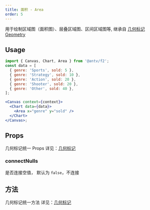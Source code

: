 ```yaml
---
title: 面积 - Area
order: 5
---
```


用于绘制区域图（面积图）、层叠区域图、区间区域图等, 继承自 [几何标记 Geometry](geometry)

## Usage

```jsx
import { Canvas, Chart, Area } from '@antv/f2';
const data = [
  { genre: 'Sports', sold: 5 },
  { genre: 'Strategy', sold: 10 },
  { genre: 'Action', sold: 20 },
  { genre: 'Shooter', sold: 20 },
  { genre: 'Other', sold: 40 },
];

<Canvas context={context}>
  <Chart data={data}>
    <Area x="genre" y="sold" />
  </Chart>
</Canvas>;
```

## Props

几何标记统一 Props 详见：[几何标记](geometry#props)

### connectNulls

是否连接空值， 默认为 `false`，不连接

## 方法

几何标记统一方法 详见：[几何标记](geometry#方法)
